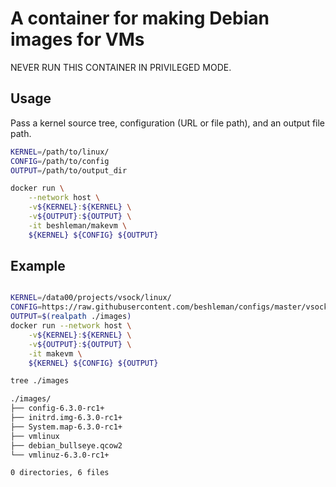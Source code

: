 # A container for making Debian images for VMs

NEVER RUN THIS CONTAINER IN PRIVILEGED MODE.

## Usage

Pass a kernel source tree, configuration (URL or file path), and an output file path.

```bash
KERNEL=/path/to/linux/
CONFIG=/path/to/config
OUTPUT=/path/to/output_dir

docker run \
	--network host \
	-v${KERNEL}:${KERNEL} \
	-v${OUTPUT}:${OUTPUT} \
	-it beshleman/makevm \
	${KERNEL} ${CONFIG} ${OUTPUT}
```

## Example

```bash

KERNEL=/data00/projects/vsock/linux/
CONFIG=https://raw.githubusercontent.com/beshleman/configs/master/vsock.x86_64
OUTPUT=$(realpath ./images)
docker run --network host \
	-v${KERNEL}:${KERNEL} \
	-v${OUTPUT}:${OUTPUT} \
	-it makevm \
	${KERNEL} ${CONFIG} ${OUTPUT}

tree ./images

./images/
├── config-6.3.0-rc1+
├── initrd.img-6.3.0-rc1+
├── System.map-6.3.0-rc1+
├── vmlinux
├── debian_bullseye.qcow2
└── vmlinuz-6.3.0-rc1+

0 directories, 6 files
```
